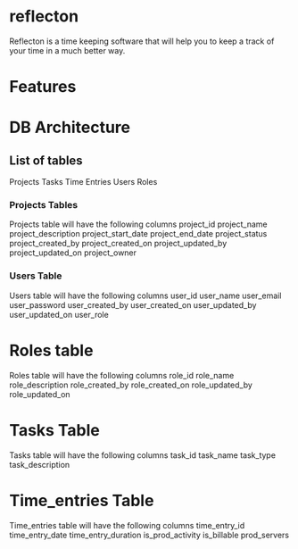 # reflecton

Reflecton is a time keeping software that will help you to keep a track of your time in a much better way.

# Features 

# DB Architecture

## List of tables

Projects 
Tasks
Time Entries
Users
Roles

### Projects Tables 
Projects table will have the following columns
project_id
project_name
project_description
project_start_date
project_end_date
project_status
project_created_by
project_created_on
project_updated_by
project_updated_on
project_owner

### Users Table
Users table will have the following columns
user_id
user_name
user_email
user_password
user_created_by
user_created_on
user_updated_by
user_updated_on
user_role

# Roles table
Roles table will have the following columns
role_id
role_name
role_description
role_created_by
role_created_on
role_updated_by
role_updated_on


# Tasks Table
Tasks table will have the following columns
task_id
task_name 
task_type
task_description

# Time_entries Table
Time_entries table will have the following columns
time_entry_id
time_entry_date
time_entry_duration
is_prod_activity
is_billable
prod_servers
